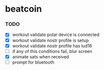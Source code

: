 # beatcoin

### TODO

- [x] workout validate polar device is connected
- [x] workout validate nostr profile is setup
- [x] workout validate nostr profile has lud16
- [ ] if any of this conditions fail, blur screen
- [x] animate sats when received
- [ ] prompt for bluetooth
